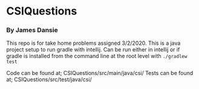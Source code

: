 # CSIQuestions
### By James Dansie

This repo is for take home problems assigned 3/2/2020. This is a java project setup to run gradle with intellij. Can be run either in intellij or if gradle is installed from the command line at the root level with ```./gradlew test```

Code can be found at; CSIQuestions/src/main/java/csi/
Tests can be found at; CSIQuestions/src/test/java/csi/
